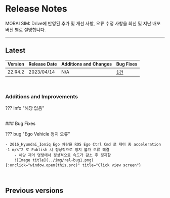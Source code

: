 # Release Notes
MORAI SIM: Drive에 반영된 추가 및 개선 사항, 오류 수정 사항을 최신 및 지난 배포 버전 별로 설명합니다.

---

## Latest

|  Version        | Release Date | Additions and Changes   | Bug Fixes   | 
| --------------- | :----------- | ----------------------- | ----------- |
|  22.R4.2        | 2023/04/14   | N/A                     | [1건](#bug-fixes) |

<br>

### Additions and Improvements

??? Info "해당 없음"

<br>
### Bug Fixes

??? bug "Ego Vehicle 정지 오류"

    - 2016_Hyundai_Ioniq Ego 차량을 ROS Ego Ctrl Cmd 로 제어 중 acceleration -1 m/s^2 로 Publish 시 정상적으로 정지 불가 오류 해결
        - 해당 제어 명령에서 정상적으로 속도가 감소 후 정지함
        ![Image title](../img/rel-bug1.png){:onclick="window.open(this.src)" title="Click view screen"}

<br>

## Previous versions